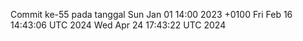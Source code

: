 Commit ke-55 pada tanggal Sun Jan 01 14:00 2023 +0100
Fri Feb 16 14:43:06 UTC 2024
Wed Apr 24 17:43:22 UTC 2024
